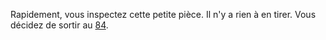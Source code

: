Rapidement, vous inspectez cette petite pièce. Il n'y a rien à en tirer. Vous décidez de sortir au [84](84).